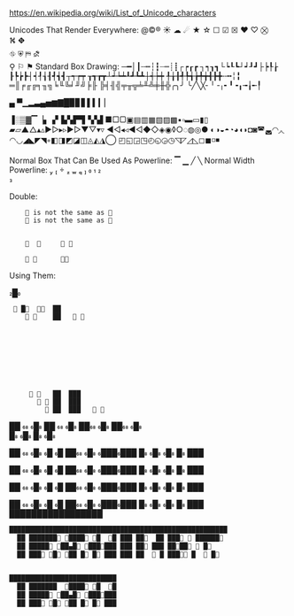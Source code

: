 https://en.wikipedia.org/wiki/List_of_Unicode_characters

Unicodes That Render Everywhere:
 @©®
☀ ☁ ☄ ★	☆
☐	☑	☒
♥ ♡
⛒  
⛕ 
⛖	 
⛗
⛨
⛿
⛐	
⚲
⚐	⚑
Standard Box Drawing:
─━│┃┄┅┆┇┈┉┊┋┌┍┎┏
┐┑┒┓└┕┖┗┘┙┚┛├┝┞┟
┠┡┢┣┤┥┦┧┨┩┪┫┬┭┮┯
┰┱┲┳┴┵┶┷┸┹┺┻┼┽┾┿
╀╁╂╃╄╅╆╇╈╉╊╋╌╍╎╏
═║╒╓╔╕╖╗╘╙╚╛╜╝╞╟
╠╡╢╣╤╥╦╧╨╩╪╫╬╭╮╯
╰╱╲╳╴╵╶╷╸╹╺╻╼╽╾╿

▄
▀▁▂▃▄▅▆▇█▉▊▋▌▍▎▏

▐░▒▓▔▕▖▗▘▙▚▛▜▝▞▟
■□▢▣▤▥▦▧▨▩▪▫▬▭▮▯
▰▱▲△▴▵▶▷▸▹►▻▼▽▾▿
◀◁◂◃◄◅◆◇◈◉◊○◌◍◎●
◐◑◒◓◔◕◖◗◘◙◚◛◜◝◞◟
◠◡◢◣◤◥◦◧◨◩◪◫◬◭◮◯
◰◱◲◳◴◵◶◷◹◸◿◺◻◼◽◾

Normal Box That Can Be Used As Powerline:
▔
▁
╱
╲
Normal Width Powerline:
 
 

 
 
 
 
 
 
  


Double:


         is not the same as  
         is not the same as   


                   

                  



Using Them:

█ 


      █    ██
             ██       
        
        
        






             ██  ███
             ██  ███
              ██  ███       



   ██    █ ██    █
   ██  █   ██  █  
   █  █     █  █  



 ██   █ █  █
 ██ █ ██████
 █ █ █ █ ███

 ██   █ █  █
 ██ █ ██████
 █ █ █ █ ███


 ██   █ █  █
 ██ █ ██████
 █ █ █ █ ███



██   █ █  █
██ █ ██████
█ █ █ █ ███
█████████████████


```sh
███████████████████████████████████████████████████████
  ██ ███████ ████ █  █ ███ ██  ██ ███  ██████ 
  ██ █████ ██▄█ ██████ ███ ██ ███ ████  █ 
  ██ ███ █ ██ █ █ ███ ███ ██   █ ███ █   █
                                           
```


```sh
███████████████████████████
  ██ ███████  ████ █  █ 
  ██ █████ ██▄█ ██████ 
  ██ ███ █ ██ █ █ ███ 
                                           
```
